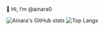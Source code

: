 👋 Hi, I’m @ainara0
<!---
ainara0/ainara0 is a ✨ special ✨ repository because its `README.md` (this file) appears on your GitHub profile.
You can click the Preview link to take a look at your changes.
--->

![Ainara's GitHub stats](https://github-readme-stats.vercel.app/api?username=Ainara0)
![Top Langs](https://github-readme-stats.vercel.app/api/top-langs/?username=Ainara0&layout=compact&theme=vision-friendly-dark)

